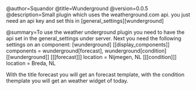 @author=Squandor
@title=Wunderground
@version=0.0.5
@description=Small plugin which uses the weatherground.com api. you just need an api key and set this in [general_settings][wunderground]

@summary=To use the weather underground plugin you need to have the api set in the general_settings under server. Next you need the following settings on an component:
[wunderground]
[[display_components]]
components = wunderground[forecast], wunderground[condition]
[[wunderground]]
[[[forecast]]]
location = Nijmegen, NL
[[[condition]]]
location = Breda, NL

With the title forecast you will get an forecast template, with the condition themplate you will get an weather widget of today.
